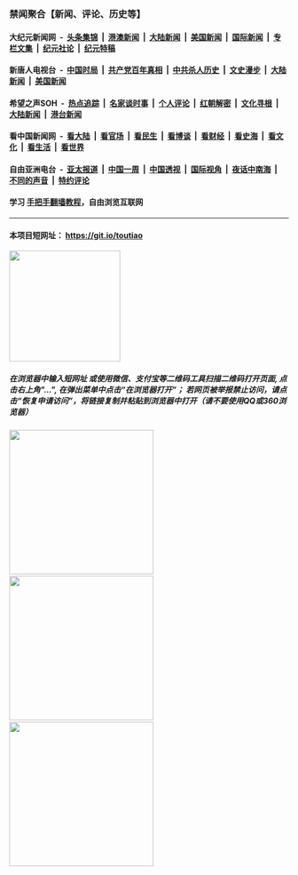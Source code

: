 ### 禁闻聚合【新闻、评论、历史等】

#### 大纪元新闻网 &nbsp;-&nbsp; [头条集锦](indexes/E头条集锦.md?t=03031202) &nbsp;|&nbsp; [港澳新闻](indexes/E港澳新闻.md?t=03031202)  &nbsp;|&nbsp; [大陆新闻](indexes/E大陆新闻.md?t=03031202) &nbsp;|&nbsp; [美国新闻](indexes/E美国新闻.md?t=03031202) &nbsp;|&nbsp; [国际新闻](indexes/E国际新闻.md?t=03031202) &nbsp;|&nbsp; [专栏文集](indexes/E专栏文集.md?t=03031202) &nbsp;|&nbsp; [纪元社论](indexes/E纪元社论.md?t=03031202) &nbsp;|&nbsp; [纪元特稿](indexes/E纪元特稿.md?t=03031202) 

#### 新唐人电视台 &nbsp;-&nbsp; [中国时局](indexes/N中国时局.md?t=03031202) &nbsp;|&nbsp; [共产党百年真相](indexes/N共产党百年真相.md?t=03031202) &nbsp;|&nbsp; [中共杀人历史](indexes/N中共杀人历史.md?t=03031202) &nbsp;|&nbsp; [文史漫步](indexes/N文史漫步.md?t=03031202) &nbsp;|&nbsp; [大陆新闻](indexes/N大陆新闻.md?t=03031202) &nbsp;|&nbsp; [美国新闻](indexes/N美国新闻.md?t=03031202)

#### 希望之声SOH &nbsp;-&nbsp; [热点追踪](indexes/H热点追踪.md?t=03031202) &nbsp;|&nbsp; [名家谈时事](indexes/H名家谈时事.md?t=03031202) &nbsp;|&nbsp; [个人评论](indexes/H个人评论.md?t=03031202)  &nbsp;|&nbsp; [红朝解密](indexes/H红朝解密.md?t=03031202) &nbsp;|&nbsp; [文化寻根](indexes/H文化寻根.md?t=03031202) &nbsp;|&nbsp; [大陆新闻](indexes/H大陆新闻.md?t=03031202) &nbsp;|&nbsp; [港台新闻](indexes/H港台新闻.md?t=03031202)

#### 看中国新闻网 &nbsp;-&nbsp; [看大陆](indexes/S看大陆.md?t=03031202) &nbsp;|&nbsp; [看官场](indexes/S看官场.md?t=03031202) &nbsp;|&nbsp; [看民生](indexes/S看民生.md?t=03031202)  &nbsp;|&nbsp; [看博谈](indexes/S看博谈.md?t=03031202) &nbsp;|&nbsp; [看财经](indexes/S看财经.md?t=03031202) &nbsp;|&nbsp; [看史海](indexes/S看史海.md?t=03031202) &nbsp;|&nbsp; [看文化](indexes/S看文化.md?t=03031202) &nbsp;|&nbsp; [看生活](indexes/S看生活.md?t=03031202) &nbsp;|&nbsp; [看世界](indexes/S看世界.md?t=03031202)

#### 自由亚洲电台 &nbsp;-&nbsp; [亚太报道](indexes/R亚太报道.md?t=03031202) &nbsp;|&nbsp; [中国一周](indexes/R中国一周.md?t=03031202) &nbsp;|&nbsp; [中国透视](indexes/R中国透视.md?t=03031202)  &nbsp;|&nbsp; [国际视角](indexes/R国际视角.md?t=03031202) &nbsp;|&nbsp; [夜话中南海](indexes/R夜话中南海.md?t=03031202) &nbsp;|&nbsp; [不同的声音](indexes/R不同的声音.md?t=03031202) &nbsp;|&nbsp; [特约评论](indexes/R特约评论.md?t=03031202)

#### 学习 [手把手翻墙教程](https://github.com/gfw-breaker/guides/wiki)，自由浏览互联网

----

#### 本项目短网址： https://git.io/toutiao
<img src="https://raw.githubusercontent.com/gfw-breaker/banned-news/master/scripts/img/qr.png" width="200px"/>  

##### 在浏览器中输入短网址 或使用微信、支付宝等二维码工具扫描二维码打开页面, 点击右上角"...", 在弹出菜单中点击“在浏览器打开”； 若网页被举报禁止访问，请点击“恢复申请访问”，将链接复制并粘贴到浏览器中打开（请不要使用QQ或360浏览器）

<img src="https://raw.githubusercontent.com/gfw-breaker/banned-news/master/scripts/img/1.png" width="260px"/> &nbsp; <img src="https://raw.githubusercontent.com/gfw-breaker/banned-news/master/scripts/img/2.png" width="260px"/> &nbsp; <img src="https://raw.githubusercontent.com/gfw-breaker/banned-news/master/scripts/img/3.png" width="260px"/>
